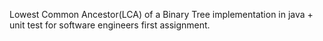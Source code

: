 Lowest Common Ancestor(LCA) of a Binary Tree implementation in java + unit test for software engineers first assignment.

